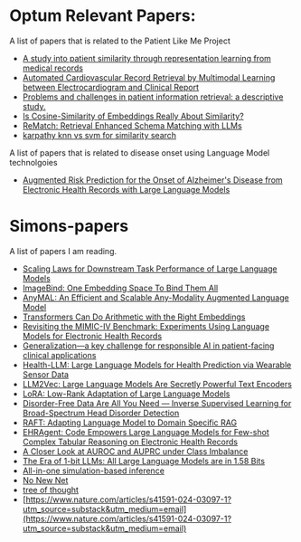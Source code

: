 # Optum Relevant Papers:
A list of papers that is related to the Patient Like Me Project
- [A study into patient similarity through representation learning from medical records](https://link.springer.com/article/10.1007/s10115-022-01740-2)
- [Automated Cardiovascular Record Retrieval by Multimodal Learning between Electrocardiogram and Clinical Report](https://arxiv.org/abs/2304.06286)
- [Problems and challenges in patient information retrieval: a descriptive study.](https://www.ncbi.nlm.nih.gov/pmc/articles/PMC2243602/)
- [Is Cosine-Similarity of Embeddings Really About Similarity?](https://arxiv.org/abs/2403.05440)
- [ReMatch: Retrieval Enhanced Schema Matching with LLMs](https://arxiv.org/pdf/2403.01567)
- [karpathy knn vs svm for similarity search](https://github.com/karpathy/randomfun/blob/master/knn_vs_svm.ipynb)

A list of papers that is related to disease onset using Language Model technolgoies
- [Augmented Risk Prediction for the Onset of Alzheimer's Disease from Electronic Health Records with Large Language Models](https://arxiv.org/abs/2405.16413)

# Simons-papers
A list of papers I am reading.
- [Scaling Laws for Downstream Task Performance of Large Language Models](https://arxiv.org/abs/2402.04177)
- [ImageBind: One Embedding Space To Bind Them All](https://arxiv.org/abs/2305.05665)
- [AnyMAL: An Efficient and Scalable Any-Modality Augmented Language Model](https://arxiv.org/abs/2309.16058)
- [Transformers Can Do Arithmetic with the Right Embeddings](https://arxiv.org/abs/2405.17399#:~:text=The%20poor%20performance%20of%20transformers,a%20large%20span%20of%20digits)
- [Revisiting the MIMIC-IV Benchmark: Experiments Using Language Models for Electronic Health Records](https://aclanthology.org/2024.cl4health-1.23/)
- [Generalization—a key challenge for responsible AI in patient-facing clinical applications](https://www.nature.com/articles/s41746-024-01127-3)
- [Health-LLM: Large Language Models for Health Prediction via Wearable Sensor Data](https://arxiv.org/abs/2401.06866)
- [LLM2Vec: Large Language Models Are Secretly Powerful Text Encoders](https://arxiv.org/abs/2404.05961)
- [LoRA: Low-Rank Adaptation of Large Language Models](https://arxiv.org/abs/2106.09685)
- [Disorder-Free Data Are All You Need — Inverse Supervised Learning for Broad-Spectrum Head Disorder Detection](https://ai.nejm.org/doi/full/10.1056/AIoa2300137)
- [RAFT: Adapting Language Model to Domain Specific RAG](https://arxiv.org/abs/2403.10131)
- [EHRAgent: Code Empowers Large Language Models for Few-shot Complex Tabular Reasoning on Electronic Health Records](https://openreview.net/forum?id=ZjXEzFE0Qy)
- [A Closer Look at AUROC and AUPRC under Class Imbalance](https://arxiv.org/abs/2401.06091)
- [The Era of 1-bit LLMs: All Large Language Models are in 1.58 Bits](https://arxiv.org/abs/2402.17764)
- [All-in-one simulation-based inference](https://arxiv.org/pdf/2404.09636)
- [No New Net](https://arxiv.org/abs/1809.10483)
- [tree of thought](https://arxiv.org/abs/2305.10601)
- [https://www.nature.com/articles/s41591-024-03097-1?utm_source=substack&utm_medium=email](https://www.nature.com/articles/s41591-024-03097-1?utm_source=substack&utm_medium=email)
